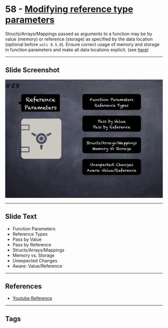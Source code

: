 # 58 - [Modifying reference type parameters](Modifying%20reference%20type%20parameters.md)
Structs/Arrays/Mappings passed as arguments to a function may be by value (memory) or reference (storage) as specified by the data location (optional before `solc 0.5.0`). Ensure correct usage of memory and storage in function parameters and make all data locations explicit. (see [here](https://github.com/crytic/slither/wiki/Detector-Documentation#modifying-storage-array-by-value))
___
## Slide Screenshot
![058.jpg](../../images/4.%20Pitfalls%20and%20Best%20Practices%20101/058.jpg)
___
## Slide Text
- Function Parameters
- Reference Types
- Pass by Value
- Pass by Reference
- Structs/Arrays/Mappings
- Memory vs. Storage
- Unexpected Changes
- Aware: Value/Reference
___
## References
- [Youtube Reference](https://youtu.be/YVewx1xVROE?t=1578)
___
## Tags